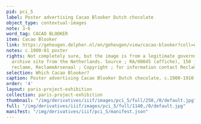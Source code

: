 ```yaml
---
pid: pci_5
label: Poster advertising Cacao Blooker Dutch chocolate
object_type: contextual-images
note: 3-6
word_tag: CACAO BLOOKER
item: Cacao Blooker
link: https://geheugen.delpher.nl/en/geheugen/view/cacao-blooker?coll=ngvn&maxperpage=36&page=1&query=cacao+blooker&identifier=RA01%3A30051001559662
notes: c.1900-01 poster
rights: Not completely sure, but the image is from a legitimate government museum
  archive site from the Netherlands. Source ; RA/00045 (affiche), 150 jaar Nederlandse
  reclame, ReclameArsenaal ; Copyright ; for information contact ReclameArsenaal
selection: Which Cacao Blooker?
caption: Poster advertising Cacao Blooker Dutch chocolate, c.1900-1910.
order: '4'
layout: paris-project-exhibition
collection: paris-project-exhibition
thumbnail: "/img/derivatives/iiif/images/pci_5/full/250,/0/default.jpg"
full: "/img/derivatives/iiif/images/pci_5/full/1140,/0/default.jpg"
manifest: "/img/derivatives/iiif/pci_5/manifest.json"
---
```

